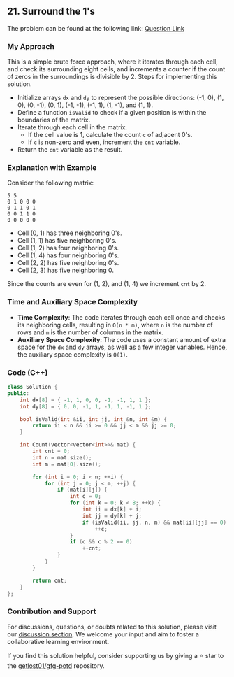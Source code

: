 ## 21. Surround the 1's

The problem can be found at the following link: [Question Link](https://practice.geeksforgeeks.org/problems/surround-the-1s2505/1)

### My Approach

This is a simple brute force approach, where it iterates through each cell, and check its surrounding eight cells, and increments a counter if the count of zeros in the surroundings is divisible by 2. Steps for implementing this solution.

- Initialize arrays `dx` and `dy` to represent the possible directions: (-1, 0), (1, 0), (0, -1), (0, 1), (-1, -1), (-1, 1), (1, -1), and (1, 1).
- Define a function `isValid` to check if a given position is within the boundaries of the matrix.
- Iterate through each cell in the matrix.
   - If the cell value is 1, calculate the count `c` of adjacent 0's.
   - If `c` is non-zero and even, increment the `cnt` variable.
- Return the `cnt` variable as the result.

### Explanation with Example

Consider the following matrix:
```
5 5
0 1 0 0 0
0 1 1 0 1
0 0 1 1 0
0 0 0 0 0
```
- Cell (0, 1) has three neighboring 0's.
- Cell (1, 1) has five neighboring 0's.
- Cell (1, 2) has four neighboring 0's.
- Cell (1, 4) has four neighboring 0's.
- Cell (2, 2) has five neighboring 0's.
- Cell (2, 3) has five neighboring 0.

Since the counts are even for (1, 2), and (1, 4) we increment `cnt` by 2.

### Time and Auxiliary Space Complexity

- **Time Complexity**: The code iterates through each cell once and checks its neighboring cells, resulting in `O(n * m)`, where `n` is the number of rows and `m` is the number of columns in the matrix.
- **Auxiliary Space Complexity**: The code uses a constant amount of extra space for the `dx` and `dy` arrays, as well as a few integer variables. Hence, the auxiliary space complexity is `O(1)`.

### Code (C++)

```cpp
class Solution {
public:
    int dx[8] = { -1, 1, 0, 0, -1, -1, 1, 1 };
    int dy[8] = { 0, 0, -1, 1, -1, 1, -1, 1 };

    bool isValid(int &ii, int jj, int &n, int &m) {
        return ii < n && ii >= 0 && jj < m && jj >= 0;
    }

    int Count(vector<vector<int>>& mat) {
        int cnt = 0;
        int n = mat.size();
        int m = mat[0].size();

        for (int i = 0; i < n; ++i) {
            for (int j = 0; j < m; ++j) {
                if (mat[i][j]) {
                    int c = 0;
                    for (int k = 0; k < 8; ++k) {
                        int ii = dx[k] + i;
                        int jj = dy[k] + j;
                        if (isValid(ii, jj, n, m) && mat[ii][jj] == 0)
                            ++c;
                    }
                    if (c && c % 2 == 0)
                        ++cnt;
                }
            }
        }

        return cnt;
    }
};
```

### Contribution and Support

For discussions, questions, or doubts related to this solution, please visit our [discussion section](https://github.com/getlost01/gfg-potd/discussions). We welcome your input and aim to foster a collaborative learning environment.

If you find this solution helpful, consider supporting us by giving a ⭐ star to the [getlost01/gfg-potd](https://github.com/getlost01/gfg-potd) repository.